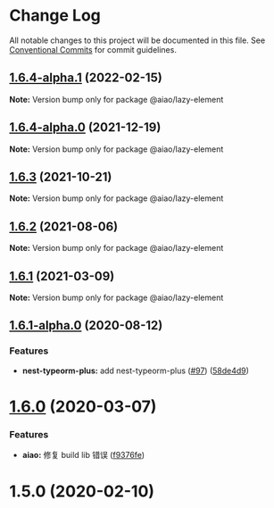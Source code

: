 # Change Log

All notable changes to this project will be documented in this file.
See [Conventional Commits](https://conventionalcommits.org) for commit guidelines.

## [1.6.4-alpha.1](https://github.com/aiao-io/aiao/compare/@aiao/lazy-element@1.6.3...@aiao/lazy-element@1.6.4-alpha.1) (2022-02-15)

**Note:** Version bump only for package @aiao/lazy-element

## [1.6.4-alpha.0](https://github.com/aiao-io/aiao/compare/@aiao/lazy-element@1.6.1-alpha.0...@aiao/lazy-element@1.6.4-alpha.0) (2021-12-19)

**Note:** Version bump only for package @aiao/lazy-element

## [1.6.3](https://github.com/aiao-io/aiao/compare/@aiao/lazy-element@1.6.1...@aiao/lazy-element@1.6.3) (2021-10-21)

**Note:** Version bump only for package @aiao/lazy-element

## [1.6.2](https://github.com/aiao-io/aiao/compare/@aiao/lazy-element@1.6.1-alpha.0...@aiao/lazy-element@1.6.2) (2021-08-06)

**Note:** Version bump only for package @aiao/lazy-element

## [1.6.1](https://github.com/aiao-io/aiao/compare/@aiao/lazy-element@1.6.1-alpha.0...@aiao/lazy-element@1.6.1) (2021-03-09)

**Note:** Version bump only for package @aiao/lazy-element

## [1.6.1-alpha.0](https://github.com/aiao-io/aiao/compare/@aiao/lazy-element@1.6.0...@aiao/lazy-element@1.6.1-alpha.0) (2020-08-12)

### Features

- **nest-typeorm-plus:** add nest-typeorm-plus ([#97](https://github.com/aiao-io/aiao/issues/97)) ([58de4d9](https://github.com/aiao-io/aiao/commit/58de4d9f6595824d86f59d4018ea4065c84f58fa))

# [1.6.0](https://github.com/aiao-io/aiao/compare/@aiao/lazy-element@1.5.0...@aiao/lazy-element@1.6.0) (2020-03-07)

### Features

- **aiao:** 修复 build lib 错误 ([f9376fe](https://github.com/aiao-io/aiao/commit/f9376fe1a4823cf18965187a50bc8eaad16eadfd))

# 1.5.0 (2020-02-10)
